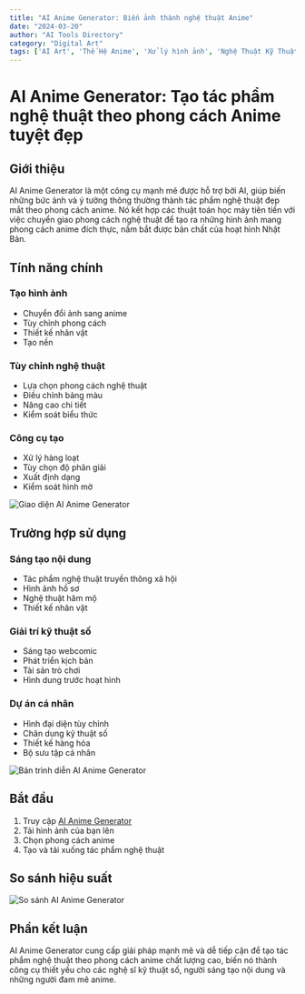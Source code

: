 ```yaml
---
title: "AI Anime Generator: Biến ảnh thành nghệ thuật Anime"
date: "2024-03-20"
author: "AI Tools Directory"
category: "Digital Art"
tags: ['AI Art', 'Thế Hệ Anime', 'Xử lý hình ảnh', 'Nghệ Thuật Kỹ Thuật Số']
---
```

# AI Anime Generator: Tạo tác phẩm nghệ thuật theo phong cách Anime tuyệt đẹp

## Giới thiệu

AI Anime Generator là một công cụ mạnh mẽ được hỗ trợ bởi AI, giúp biến những bức ảnh và ý tưởng thông thường thành tác phẩm nghệ thuật đẹp mắt theo phong cách anime. Nó kết hợp các thuật toán học máy tiên tiến với việc chuyển giao phong cách nghệ thuật để tạo ra những hình ảnh mang phong cách anime đích thực, nắm bắt được bản chất của hoạt hình Nhật Bản.

## Tính năng chính

### Tạo hình ảnh
- Chuyển đổi ảnh sang anime
- Tùy chỉnh phong cách
- Thiết kế nhân vật
- Tạo nền

### Tùy chỉnh nghệ thuật
- Lựa chọn phong cách nghệ thuật
- Điều chỉnh bảng màu
- Nâng cao chi tiết
- Kiểm soát biểu thức

### Công cụ tạo
- Xử lý hàng loạt
- Tùy chọn độ phân giải
- Xuất định dạng
- Kiểm soát hình mờ

![Giao diện AI Anime Generator](/imgs/ai-anime-generator/interface.jpg)

## Trường hợp sử dụng

### Sáng tạo nội dung
- Tác phẩm nghệ thuật truyền thông xã hội
- Hình ảnh hồ sơ
- Nghệ thuật hâm mộ
- Thiết kế nhân vật

### Giải trí kỹ thuật số
- Sáng tạo webcomic
- Phát triển kịch bản
- Tài sản trò chơi
- Hình dung trước hoạt hình

### Dự án cá nhân
- Hình đại diện tùy chỉnh
- Chân dung kỹ thuật số
- Thiết kế hàng hóa
- Bộ sưu tập cá nhân

![Bản trình diễn AI Anime Generator](/imgs/ai-anime-generator/demo.jpg)

## Bắt đầu

1. Truy cập [AI Anime Generator](https://ai-anime-generator.com)
2. Tải hình ảnh của bạn lên
3. Chọn phong cách anime
4. Tạo và tải xuống tác phẩm nghệ thuật

## So sánh hiệu suất

![So sánh AI Anime Generator](/imgs/ai-anime-generator/comparison.jpg)

## Phần kết luận

AI Anime Generator cung cấp giải pháp mạnh mẽ và dễ tiếp cận để tạo tác phẩm nghệ thuật theo phong cách anime chất lượng cao, biến nó thành công cụ thiết yếu cho các nghệ sĩ kỹ thuật số, người sáng tạo nội dung và những người đam mê anime.